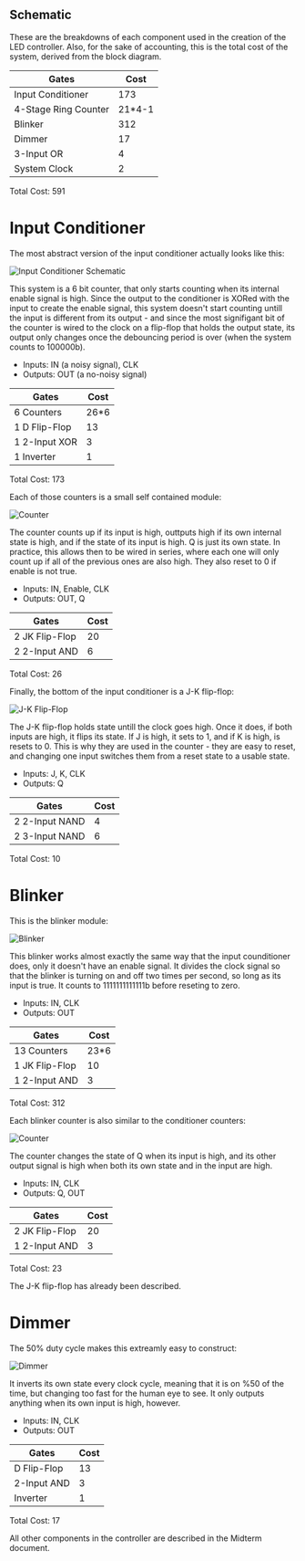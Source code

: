 ## Schematic

These are the breakdowns of each component used in the creation of the LED controller. Also, for the sake of accounting, this is the total cost of the system, derived from the block diagram.

| Gates                | Cost   |
|----------------------|--------|
| Input Conditioner    |   173  |
| 4-Stage Ring Counter | 21*4-1 |
| Blinker              |   312  |
| Dimmer               |   17   |
| 3-Input OR           |    4   |
| System Clock         |    2   |
Total Cost: 591


# Input Conditioner

The most abstract version of the input conditioner actually looks like this:

![Input Conditioner Schematic](./images/Input-Conditioner.png)

This system is a 6 bit counter, that only starts counting when its internal enable signal is high. Since the output to the conditioner is XORed with the input to create the enable signal, this system doesn't start counting untill the input is different from its output - and since the most signifigant bit of the counter is wired to the clock on a flip-flop that holds the output state, its output only changes once the debouncing period is over (when the system counts to 100000b).

- Inputs: IN (a noisy signal), CLK
- Outputs: OUT (a no-noisy signal)

| Gates         | Cost |
|---------------|------|
| 6 Counters    | 26*6 |
| 1 D Flip-Flop |  13  |
| 1 2-Input XOR |   3  |
| 1 Inverter    |   1  |
Total Cost: 173


Each of those counters is a small self contained module:

![Counter](./images/Conditioner-Counter.png)

The counter counts up if its input is high, outtputs high if its own internal state is high, and if the state of its input is high. Q is just its own state. In practice, this allows then to be wired in series, where each one will only count up if all of the previous ones are also high. They also reset to 0 if enable is not true.

- Inputs: IN, Enable, CLK
- Outputs: OUT, Q

| Gates          | Cost |
|----------------|------|
| 2 JK Flip-Flop |  20  |
| 2 2-Input AND  |   6  |
Total Cost: 26


Finally, the bottom of the input conditioner is a J-K flip-flop:

![J-K Flip-Flop](./images/JK-Flip-Flop.png)

The J-K flip-flop holds state untill the clock goes high. Once it does, if both inputs are high, it flips its state. If J is high, it sets to 1, and if K is high, is resets to 0. This is why they are used in the counter - they are easy to reset, and changing one input switches them from a reset state to a usable state.

- Inputs: J, K, CLK
- Outputs: Q

| Gates          | Cost |
|----------------|------|
| 2 2-Input NAND |   4  |
| 2 3-Input NAND |   6  |
Total Cost: 10

# Blinker

This is the blinker module:

![Blinker](./images/Blinker.png)

This blinker works almost exactly the same way that the input counditioner does, only it doesn't have an enable signal. It divides the clock signal so that the blinker is turning on and off two times per second, so long as its input is true. It counts to 1111111111111b before reseting to zero.

- Inputs: IN, CLK
- Outputs: OUT

| Gates          | Cost |
|----------------|------|
| 13 Counters    | 23*6 |
| 1 JK Flip-Flop |  10  |
| 1 2-Input AND  |   3  |
Total Cost: 312


Each blinker counter is also similar to the conditioner counters:

![Counter](./images/Blinker-Counter.png)

The counter changes the state of Q when its input is high, and its other output signal is high when both its own state and in the input are high.

- Inputs: IN, CLK
- Outputs: Q, OUT

| Gates          | Cost |
|----------------|------|
| 2 JK Flip-Flop |  20  |
| 1 2-Input AND  |   3  |
Total Cost: 23

The J-K flip-flop has already been described.


# Dimmer

The 50% duty cycle makes this extreamly easy to construct:

![Dimmer](./images/Dimmer.png)

It inverts its own state every clock cycle, meaning that it is on %50 of the time, but changing too fast for the human eye to see. It only outputs anything when its own input is high, however.

- Inputs: IN, CLK
- Outputs: OUT

| Gates       | Cost |
|-------------|------|
| D Flip-Flop |  13  |
| 2-Input AND |   3  |
| Inverter    |   1  |
Total Cost: 17

All other components in the controller are described in the Midterm document.




